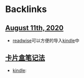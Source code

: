 
# Backlinks
## [August 11th, 2020](<August 11th, 2020.md>)
- [readwise](https://readwise.io/)可以方便的导入[kindle](<kindle.md>)中

## [卡片盒笔记法](<卡片盒笔记法.md>)
- [kindle](<kindle.md>):

